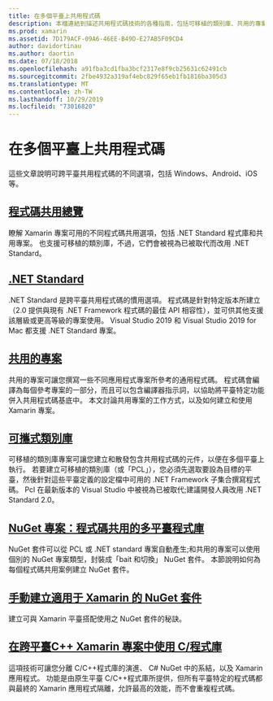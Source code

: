 ```yaml
---
title: 在多個平臺上共用程式碼
description: 本檔連結到描述共用程式碼技術的各種指南，包括可移植的類別庫、共用的專案、.NET Standard 和 NuGet。
ms.prod: xamarin
ms.assetid: 7D179ACF-09A6-46EE-B49D-E27AB5F09CD4
author: davidortinau
ms.author: daortin
ms.date: 07/18/2018
ms.openlocfilehash: a91fba3cd1fba3bcf2317e8f9cb25631c62491cb
ms.sourcegitcommit: 2fbe4932a319af4ebc829f65eb1fb1816ba305d3
ms.translationtype: MT
ms.contentlocale: zh-TW
ms.lasthandoff: 10/29/2019
ms.locfileid: "73016820"
---
```

# <a name="sharing-code-on-multiple-platforms"></a>在多個平臺上共用程式碼

這些文章說明可跨平臺共用程式碼的不同選項，包括 Windows、Android、iOS 等。

## <a name="code-sharing-overviewcode-sharingmd"></a>[程式碼共用總覽](code-sharing.md)

瞭解 Xamarin 專案可用的不同程式碼共用選項，包括 .NET Standard 程式庫和共用專案。 也支援可移植的類別庫，不過，它們會被視為已被取代而改用 .NET Standard。

## <a name="net-standardcross-platformapp-fundamentalsnet-standardmd"></a>[.NET Standard](~/cross-platform/app-fundamentals/net-standard.md)

.NET Standard 是跨平臺共用程式碼的慣用選項。 程式碼是針對特定版本所建立（2.0 提供與現有 .NET Framework 程式碼的最佳 API 相容性），並可供其他支援該層級或更高等級的專案使用。 Visual Studio 2019 和 Visual Studio 2019 for Mac 都支援 .NET Standard 專案。

## <a name="shared-projectscross-platformapp-fundamentalsshared-projectsmd"></a>[共用的專案](~/cross-platform/app-fundamentals/shared-projects.md)

共用的專案可讓您撰寫一些不同應用程式專案所參考的通用程式碼。 程式碼會編譯為每個參考專案的一部分，而且可以包含編譯器指示詞，以協助將平臺特定功能併入共用程式碼基底中。 本文討論共用專案的工作方式，以及如何建立和使用 Xamarin 專案。

## <a name="portable-class-librariescross-platformapp-fundamentalspclmd"></a>[可攜式類別庫](~/cross-platform/app-fundamentals/pcl.md)

可移植的類別庫專案可讓您建立和散發包含共用程式碼的元件，以便在多個平臺上執行。 若要建立可移植的類別庫（或「PCL」），您必須先選取要設為目標的平臺，然後針對這些平臺定義的設定檔中可用的 .NET Framework 子集合撰寫程式碼。 Pcl 在最新版本的 Visual Studio 中被視為已被取代;建議開發人員改用 .NET Standard 2.0。

## <a name="nuget-projects-multiplatform-libraries-for-code-sharingcross-platformapp-fundamentalsnuget-multiplatform-librariesindexmd"></a>[NuGet 專案：程式碼共用的多平臺程式庫](~/cross-platform/app-fundamentals/nuget-multiplatform-libraries/index.md)

NuGet 套件可以從 PCL 或 .NET standard 專案自動產生;和共用的專案可以使用個別的 NuGet 專案類型，封裝成「bait 和切換」 NuGet 套件。 本節說明如何為每個程式碼共用案例建立 NuGet 套件。

## <a name="manually-creating-nuget-packages-for-xamarincross-platformapp-fundamentalsnuget-manualmd"></a>[手動建立適用于 Xamarin 的 NuGet 套件](~/cross-platform/app-fundamentals/nuget-manual.md)

建立可與 Xamarin 平臺搭配使用之 NuGet 套件的秘訣。

## <a name="use-cc-libraries-in-cross-platform-xamarin-projectscross-platformcppindexmd"></a>[在跨平臺C++ Xamarin 專案中使用 C/程式庫](~/cross-platform/cpp/index.md)

這項技術可讓您分離 C/C++程式庫的演進、 C# NuGet 中的系結，以及 Xamarin 應用程式。 功能是由原生平臺 C/C++程式庫所提供，但所有平臺特定的程式碼都與最終的 Xamarin 應用程式隔離，允許最高的效能，而不會重複程式碼。 
